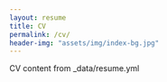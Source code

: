 ```yaml
---
layout: resume
title: CV
permalink: /cv/
header-img: "assets/img/index-bg.jpg"
---
```


CV content from _data/resume.yml
